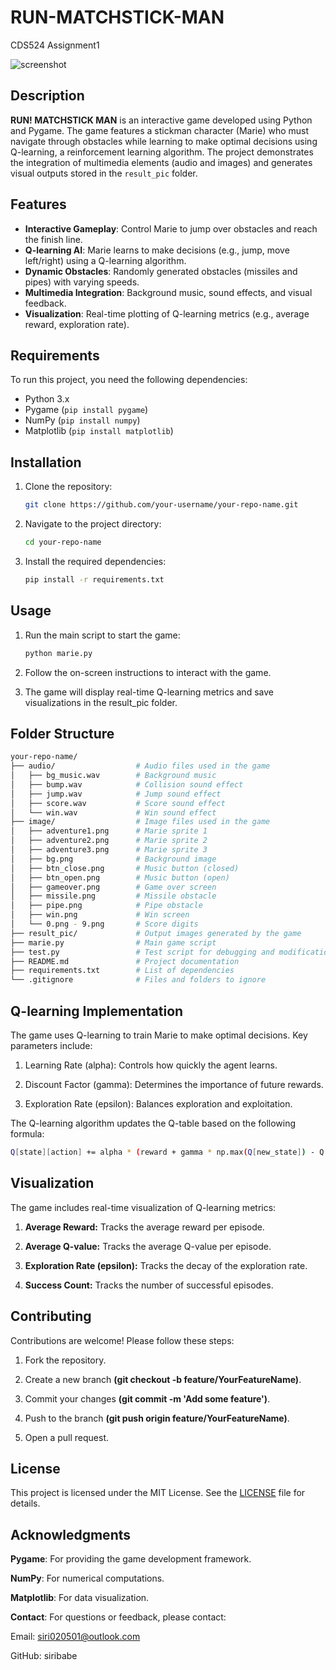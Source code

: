 # RUN-MATCHSTICK-MAN
CDS524 Assignment1

![screenshot](https://github.com/user-attachments/assets/dd483f72-dcf5-46da-a223-27d045d57c92)

## Description
**RUN! MATCHSTICK MAN** is an interactive game developed using Python and Pygame. The game features a stickman character (Marie) who must navigate through obstacles while learning to make optimal decisions using Q-learning, a reinforcement learning algorithm. The project demonstrates the integration of multimedia elements (audio and images) and generates visual outputs stored in the `result_pic` folder.

## Features
- **Interactive Gameplay**: Control Marie to jump over obstacles and reach the finish line.
- **Q-learning AI**: Marie learns to make decisions (e.g., jump, move left/right) using a Q-learning algorithm.
- **Dynamic Obstacles**: Randomly generated obstacles (missiles and pipes) with varying speeds.
- **Multimedia Integration**: Background music, sound effects, and visual feedback.
- **Visualization**: Real-time plotting of Q-learning metrics (e.g., average reward, exploration rate).

## Requirements
To run this project, you need the following dependencies:
- Python 3.x
- Pygame (`pip install pygame`)
- NumPy (`pip install numpy`)
- Matplotlib (`pip install matplotlib`)

## Installation
1. Clone the repository:
   ```bash
   git clone https://github.com/your-username/your-repo-name.git
2.  Navigate to the project directory: 
    ```bash
    cd your-repo-name
3. Install the required dependencies:  
    ```bash
    pip install -r requirements.txt
## Usage
1. Run the main script to start the game: 
    ```bash
    python marie.py
    
2. Follow the on-screen instructions to interact with the game.

3. The game will display real-time Q-learning metrics and save visualizations in the result_pic folder.

## Folder Structure
```bash
your-repo-name/
├── audio/                  # Audio files used in the game
│   ├── bg_music.wav        # Background music
│   ├── bump.wav            # Collision sound effect
│   ├── jump.wav            # Jump sound effect
│   ├── score.wav           # Score sound effect
│   └── win.wav             # Win sound effect
├── image/                  # Image files used in the game
│   ├── adventure1.png      # Marie sprite 1
│   ├── adventure2.png      # Marie sprite 2
│   ├── adventure3.png      # Marie sprite 3
│   ├── bg.png              # Background image
│   ├── btn_close.png       # Music button (closed)
│   ├── btn_open.png        # Music button (open)
│   ├── gameover.png        # Game over screen
│   ├── missile.png         # Missile obstacle
│   ├── pipe.png            # Pipe obstacle
│   ├── win.png             # Win screen
│   └── 0.png - 9.png       # Score digits
├── result_pic/             # Output images generated by the game
├── marie.py                # Main game script
├── test.py                 # Test script for debugging and modifications
├── README.md               # Project documentation
├── requirements.txt        # List of dependencies
└── .gitignore              # Files and folders to ignore
```

##  Q-learning Implementation

The game uses Q-learning to train Marie to make optimal decisions. Key parameters include:

1. Learning Rate (alpha): Controls how quickly the agent learns.

2. Discount Factor (gamma): Determines the importance of future rewards.

3. Exploration Rate (epsilon): Balances exploration and exploitation.


The Q-learning algorithm updates the Q-table based on the following formula:

```bash
Q[state][action] += alpha * (reward + gamma * np.max(Q[new_state]) - Q[state][action])
```
## Visualization

The game includes real-time visualization of Q-learning metrics:

1. __Average Reward:__ Tracks the average reward per episode.

2. __Average Q-value:__ Tracks the average Q-value per episode.

3. __Exploration Rate (epsilon):__ Tracks the decay of the exploration rate.

4. __Success Count:__ Tracks the number of successful episodes.

## Contributing
Contributions are welcome! Please follow these steps:

1. Fork the repository.

2. Create a new branch __(git checkout -b feature/YourFeatureName)__.

3. Commit your changes __(git commit -m 'Add some feature')__.

4. Push to the branch __(git push origin feature/YourFeatureName)__.

5. Open a pull request.

## License
This project is licensed under the MIT License. See the [LICENSE](LICENSE) file for details.

## Acknowledgments
__Pygame__: For providing the game development framework.

__NumPy__: For numerical computations.

__Matplotlib__: For data visualization.

__Contact__: For questions or feedback, please contact:

Email: siri020501@outlook.com

GitHub: siribabe

